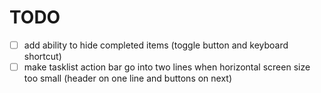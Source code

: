 # TODO

- [ ] add ability to hide completed items (toggle button and keyboard shortcut)
- [ ] make tasklist action bar go into two lines when horizontal screen size too small (header on one line and buttons on next)
